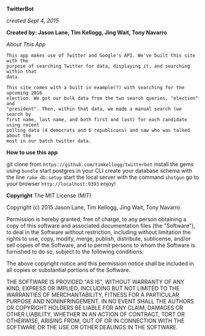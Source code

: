 **TwitterBot**

*created Sept 4, 2015*

**Created by: Jason Lane, Tim Kellogg, Jing Wait, Tony Navarro**

*About This App*
~~~~
This app makes use of Twitter and Google's API. We've built this site with the
purpose of searching Twitter for data, displaying it, and searching within that
data.

This site comes with a built in example(?) with searching for the upcoming 2016
election. We got our bulk data from the two search queries, "election" and
"president". Then, within that data, we made a manual search (we search by
first name, last name, and both first and last) for each candidate using recent
polling data (4 democrats and 6 republicans) and saw who was talked about the
most in our batch twitter data.
~~~~

**How to use this app**

git clone from `https://github.com/timkellogg/twitterbot`
install the gems using <code>bundle</code>
start postgres in your CLI
create your database schema with the line <code>rake db:setup</code>
start the local server with the command <code>shotgun</code>
go to your browser `http://localhost:9393`
enjoy!


**Copyright**
The MIT License (MIT)

Copyright (c) 2015 Jason Lane, Tim Kellogg, Jing Wait, Tony Navarro

Permission is hereby granted, free of charge, to any person obtaining a copy
of this software and associated documentation files (the "Software"), to deal
in the Software without restriction, including without limitation the rights
to use, copy, modify, merge, publish, distribute, sublicense, and/or sell
copies of the Software, and to permit persons to whom the Software is
furnished to do so, subject to the following conditions:

The above copyright notice and this permission notice shall be included in
all copies or substantial portions of the Software.

THE SOFTWARE IS PROVIDED "AS IS", WITHOUT WARRANTY OF ANY KIND, EXPRESS OR
IMPLIED, INCLUDING BUT NOT LIMITED TO THE WARRANTIES OF MERCHANTABILITY,
FITNESS FOR A PARTICULAR PURPOSE AND NONINFRINGEMENT. IN NO EVENT SHALL THE
AUTHORS OR COPYRIGHT HOLDERS BE LIABLE FOR ANY CLAIM, DAMAGES OR OTHER
LIABILITY, WHETHER IN AN ACTION OF CONTRACT, TORT OR OTHERWISE, ARISING FROM,
OUT OF OR IN CONNECTION WITH THE SOFTWARE OR THE USE OR OTHER DEALINGS IN
THE SOFTWARE.
